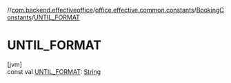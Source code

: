 //[com.backend.effectiveoffice](../../../index.md)/[office.effective.common.constants](../index.md)/[BookingConstants](index.md)/[UNTIL_FORMAT](-u-n-t-i-l_-f-o-r-m-a-t.md)

# UNTIL_FORMAT

[jvm]\
const val [UNTIL_FORMAT](-u-n-t-i-l_-f-o-r-m-a-t.md): [String](https://kotlinlang.org/api/latest/jvm/stdlib/kotlin/-string/index.html)
